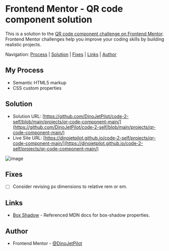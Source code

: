 # Frontend Mentor - QR code component solution

This is a solution to the [QR code component challenge on Frontend Mentor](https://www.frontendmentor.io/challenges/qr-code-component-iux_sIO_H). Frontend Mentor challenges help you improve your coding skills by building realistic projects. 

Navigation: [Process](#process)  |  [Solution](#solution)  |  [Fixes](#fixes)  |  [Links](#links)  |  [Author](#author)
##

## My Process

- Semantic HTML5 markup
- CSS custom properties

## Solution

- Solution URL: [https://github.com/DinoJetPilot/code-2-self/blob/main/projects/qr-code-component-main/](https://github.com/DinoJetPilot/code-2-self/blob/main/projects/qr-code-component-main/)
- Live Site URL: [https://dinojetpilot.github.io/code-2-self/projects/qr-code-component-main/](https://dinojetpilot.github.io/code-2-self/projects/qr-code-component-main/)

![image](https://user-images.githubusercontent.com/92833227/178158697-21e3d993-7d51-42e4-b462-719fa382965c.png)

## Fixes

- [ ] Consider revising px dimensions to relative rem or em.


## Links

- [Box Shadow](https://developer.mozilla.org/en-US/docs/Web/CSS/box-shadow) - Referenced MDN docs for box-shadow properties.


## Author

- Frontend Mentor - [@DinoJetPilot](https://www.frontendmentor.io/profile/DinoJetPilot)
